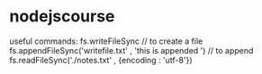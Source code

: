 # nodejscourse

useful commands:
fs.writeFileSync // to create a file
fs.appendFileSync('writefile.txt' , 'this is appended ') // to append
fs.readFileSync('./notes.txt' , {encoding : 'utf-8'})

